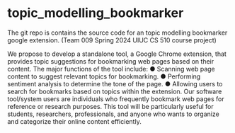 # topic_modelling_bookmarker
The git repo is contains the source code for an topic modelling bookmarker google extension. (Team 009 Spring 2024 UIUC CS 510 course project)

We propose to develop a standalone tool, a Google Chrome extension, that provides topic suggestions for bookmarking web pages based on their content. The major functions of the tool include:
● Scanning web page content to suggest relevant topics for bookmarking.
● Performing sentiment analysis to determine the tone of the page.
● Allowing users to search for bookmarks based on topics within the extension.
Our software tool/system users are individuals who frequently bookmark web pages for reference or research purposes. This tool will be particularly useful for students, researchers, professionals, and anyone who wants to organize and categorize their online content efficiently.
